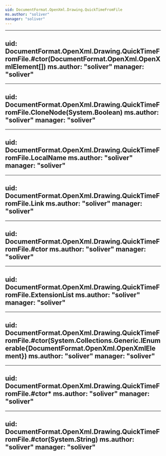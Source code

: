 ```yaml
---
uid: DocumentFormat.OpenXml.Drawing.QuickTimeFromFile
ms.author: "soliver"
manager: "soliver"
---
```


---
uid: DocumentFormat.OpenXml.Drawing.QuickTimeFromFile.#ctor(DocumentFormat.OpenXml.OpenXmlElement[])
ms.author: "soliver"
manager: "soliver"
---

---
uid: DocumentFormat.OpenXml.Drawing.QuickTimeFromFile.CloneNode(System.Boolean)
ms.author: "soliver"
manager: "soliver"
---

---
uid: DocumentFormat.OpenXml.Drawing.QuickTimeFromFile.LocalName
ms.author: "soliver"
manager: "soliver"
---

---
uid: DocumentFormat.OpenXml.Drawing.QuickTimeFromFile.Link
ms.author: "soliver"
manager: "soliver"
---

---
uid: DocumentFormat.OpenXml.Drawing.QuickTimeFromFile.#ctor
ms.author: "soliver"
manager: "soliver"
---

---
uid: DocumentFormat.OpenXml.Drawing.QuickTimeFromFile.ExtensionList
ms.author: "soliver"
manager: "soliver"
---

---
uid: DocumentFormat.OpenXml.Drawing.QuickTimeFromFile.#ctor(System.Collections.Generic.IEnumerable{DocumentFormat.OpenXml.OpenXmlElement})
ms.author: "soliver"
manager: "soliver"
---

---
uid: DocumentFormat.OpenXml.Drawing.QuickTimeFromFile.#ctor*
ms.author: "soliver"
manager: "soliver"
---

---
uid: DocumentFormat.OpenXml.Drawing.QuickTimeFromFile.#ctor(System.String)
ms.author: "soliver"
manager: "soliver"
---
